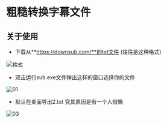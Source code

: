 # 粗糙转换字幕文件



## 关于使用

* 下载从**https://downsub.com/**的txt文件 (往往是这种格式)

![格式](..\pic\00.png)

* 双击运行sub.exe文件弹出这样的窗口选择你的文件

![01](..\pic\01.png)

* 默认在桌面导出2.txt 究其原因是有一个人很懒

![03](..\pic\03.png)

